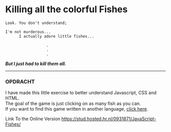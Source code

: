 # Killing all the colorful Fishes

```
Look. You don't understand; 

I'm not murderous... 
      I actually adore little fishes...

                  .
                  .
                  .    
 ```

_**But I just had to kill them all.**_

---

### OPDRACHT
I have made this little exercise to better understand Javascript, CSS and HTML.
<br>The goal of the game is just clicking on as many fish as you can.
<br>
If you want to find this game written in another language, [click here](http://github.com). 


Link To the Online Version
https://stud.hosted.hr.nl/0931871/JavaScript-Fishes/

